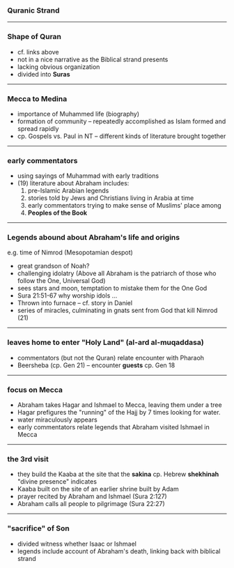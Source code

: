 
### Quranic Strand<a id="orgheadline9"></a>

---

### Shape of Quran<a id="orgheadline1"></a>

- cf. links above
- not in a nice narrative as the Biblical strand presents
- lacking obvious organization
- divided into **Suras**

---

### Mecca to Medina<a id="orgheadline2"></a>

- importance of Muhammed life (biography)
- formation of community &#x2013; repeatedly accomplished as Islam formed and spread rapidly
- cp. Gospels vs. Paul in NT &#x2013; different kinds of literature brought together

---

### early commentators<a id="orgheadline3"></a>

- using sayings of Muhammad with early traditions
- (19) literature about Abraham includes:
    1.  pre-Islamic Arabian legends
    2.  stories told by Jews and Christians living in Arabia at time
    3.  early commentators trying to make sense of Muslims' place among
    4.  **Peoples of the Book**

---

### Legends abound about Abraham's life and origins<a id="orgheadline4"></a>

e.g. time of Nimrod (Mesopotamian despot)<a id="orgheadline5"></a>

- great grandson of Noah?
- challenging idolatry (Above all Abraham is the patriarch of those who follow the One, Universal God)
- sees stars and moon, temptation to mistake them for the One God
- Sura 21:51-67 why worship idols &#x2026;
- Thrown into furnace &#x2013; cf. story in Daniel
- series of miracles, culminating in gnats sent from God that kill Nimrod (21)

---

### leaves home to enter "Holy Land" (**al-ard al-muqaddasa**)<a id="orgheadline6"></a>

- commentators (but not the Quran) relate encounter with Pharaoh
- Beersheba (cp. Gen 21) &#x2013; encounter **guests** cp. Gen 18

---

### focus on Mecca<a id="orgheadline7"></a>

- Abraham takes Hagar and Ishmael to Mecca, leaving them under a tree
- Hagar prefigures the "running" of the Hajj by 7 times looking for water.
- water miraculously appears
- early commentators relate legends that Abraham visited Ishmael in Mecca

---

###   the 3rd visit 
- they build the Kaaba at the site that the **sakina** cp. Hebrew **shekhinah** "divine presence" indicates
- Kaaba built on the site of an earlier shrine built by Adam
- prayer recited by Abraham and Ishmael (Sura 2:127)
- Abraham calls all people to pilgrimage (Sura 22:27)

---

### "sacrifice" of Son<a id="orgheadline8"></a>

- divided witness whether Isaac or Ishmael
- legends include account of Abraham's death, linking back with biblical strand
